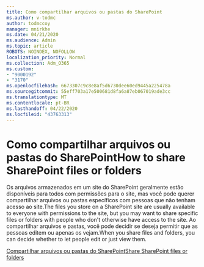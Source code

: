 ```yaml
---
title: Como compartilhar arquivos ou pastas do SharePoint
ms.author: v-todmc
author: todmccoy
manager: mnirkhe
ms.date: 04/21/2020
ms.audience: Admin
ms.topic: article
ROBOTS: NOINDEX, NOFOLLOW
localization_priority: Normal
ms.collection: Adm_O365
ms.custom:
- "9000192"
- "3170"
ms.openlocfilehash: 6673307c9c8e8af5d6730dee60ed9445a225478a
ms.sourcegitcommit: 55eff703a17e500681d8fa6a87eb067019ade3cc
ms.translationtype: MT
ms.contentlocale: pt-BR
ms.lasthandoff: 04/22/2020
ms.locfileid: "43763313"
---
```

# <a name="how-to-share-sharepoint-files-or-folders"></a><span data-ttu-id="b29bf-102">Como compartilhar arquivos ou pastas do SharePoint</span><span class="sxs-lookup"><span data-stu-id="b29bf-102">How to share SharePoint files or folders</span></span>

<span data-ttu-id="b29bf-103">Os arquivos armazenados em um site do SharePoint geralmente estão disponíveis para todos com permissões para o site, mas você pode querer compartilhar arquivos ou pastas específicos com pessoas que não tenham acesso ao site.</span><span class="sxs-lookup"><span data-stu-id="b29bf-103">The files you store on a SharePoint site are usually available to everyone with permissions to the site, but you may want to share specific files or folders with people who don't otherwise have access to the site.</span></span> <span data-ttu-id="b29bf-104">Ao compartilhar arquivos e pastas, você pode decidir se deseja permitir que as pessoas editem ou apenas os vejam.</span><span class="sxs-lookup"><span data-stu-id="b29bf-104">When you share files and folders, you can decide whether to let people edit or just view them.</span></span>

[<span data-ttu-id="b29bf-105">Compartilhar arquivos ou pastas do SharePoint</span><span class="sxs-lookup"><span data-stu-id="b29bf-105">Share SharePoint files or folders</span></span>](https://support.office.com/article/1fe37332-0f9a-4719-970e-d2578da4941c)